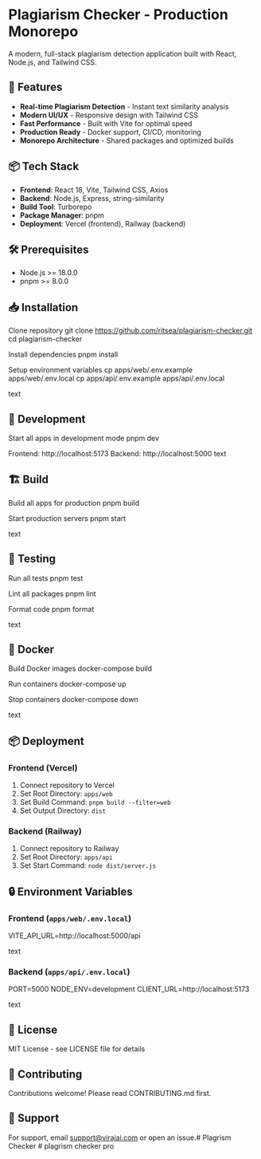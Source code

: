 # Plagiarism Checker - Production Monorepo

A modern, full-stack plagiarism detection application built with React, Node.js, and Tailwind CSS.

## 🚀 Features

- **Real-time Plagiarism Detection** - Instant text similarity analysis
- **Modern UI/UX** - Responsive design with Tailwind CSS
- **Fast Performance** - Built with Vite for optimal speed
- **Production Ready** - Docker support, CI/CD, monitoring
- **Monorepo Architecture** - Shared packages and optimized builds

## 📦 Tech Stack

- **Frontend**: React 18, Vite, Tailwind CSS, Axios
- **Backend**: Node.js, Express, string-similarity
- **Build Tool**: Turborepo
- **Package Manager**: pnpm
- **Deployment**: Vercel (frontend), Railway (backend)

## 🛠️ Prerequisites

- Node.js >= 18.0.0
- pnpm >= 8.0.0

## 📥 Installation

Clone repository
git clone https://github.com/ritsea/plagiarism-checker.git
cd plagiarism-checker

Install dependencies
pnpm install

Setup environment variables
cp apps/web/.env.example apps/web/.env.local
cp apps/api/.env.example apps/api/.env.local

text

## 🚀 Development

Start all apps in development mode
pnpm dev

Frontend: http://localhost:5173
Backend: http://localhost:5000
text

## 🏗️ Build

Build all apps for production
pnpm build

Start production servers
pnpm start

text

## 🧪 Testing

Run all tests
pnpm test

Lint all packages
pnpm lint

Format code
pnpm format

text

## 🐳 Docker

Build Docker images
docker-compose build

Run containers
docker-compose up

Stop containers
docker-compose down

text

## 📦 Deployment

### Frontend (Vercel)
1. Connect repository to Vercel
2. Set Root Directory: `apps/web`
3. Set Build Command: `pnpm build --filter=web`
4. Set Output Directory: `dist`

### Backend (Railway)
1. Connect repository to Railway
2. Set Root Directory: `apps/api`
3. Set Start Command: `node dist/server.js`

## 🔒 Environment Variables

### Frontend (`apps/web/.env.local`)
VITE_API_URL=http://localhost:5000/api

text

### Backend (`apps/api/.env.local`)
PORT=5000
NODE_ENV=development
CLIENT_URL=http://localhost:5173

text

## 📝 License

MIT License - see LICENSE file for details

## 👥 Contributing

Contributions welcome! Please read CONTRIBUTING.md first.

## 📧 Support

For support, email support@virajai.com or open an issue.# Plagrism Checker
#   p l a g r i s m   c h e c k e r   p r o  
 